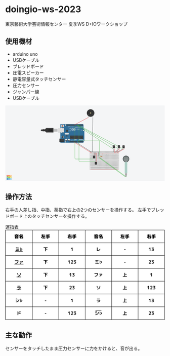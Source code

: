 # doingio-ws-2023
東京藝術大学芸術情報センター 夏季WS D+IOワークショップ  

## 使用機材

- arduino uno
- USBケーブル
- ブレッドボード
- 圧電スピーカー
- 静電容量式タッチセンサー
- 圧力センサー
- ジャンパー線
- USBケーブル

![CAD画像.png](https://github.com/ShimazuYuri/doingio-ws-2023/blob/main/shimazu/CAD%E7%94%BB%E5%83%8F.png)

## 操作方法

右手の人差し指、中指、薬指で右上の2つのセンサーを操作する。
左手でブレッドボード上のタッチセンサーを操作する。

運指表
![シ♭.png](https://github.com/ShimazuYuri/doingio-ws-2023/blob/main/shimazu/%E3%82%B7%E2%99%AD.png)

## 主な動作
センサーをタッチしたまま圧力センサーに力をかけると、音が出る。

